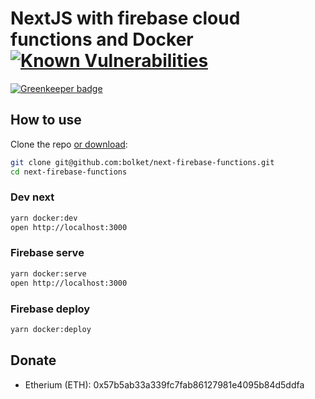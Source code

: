# NextJS with firebase cloud functions and Docker [![Known Vulnerabilities](https://snyk.io/test/github/bolket/next-firebase-functions/badge.svg?targetFile=src%2Ffunctions%2Fpackage.json)](https://snyk.io/test/github/bolket/next-firebase-functions?targetFile=src%2Ffunctions%2Fpackage.json)

[![Greenkeeper badge](https://badges.greenkeeper.io/Bolket/next-firebase-functions.svg)](https://greenkeeper.io/)

## How to use

Clone the repo [or download](https://github.com/bolket/next-firebase-functions/archive/master.zip):

```bash
git clone git@github.com:bolket/next-firebase-functions.git
cd next-firebase-functions
```

### Dev next

```bash
yarn docker:dev
open http://localhost:3000
```

### Firebase serve

```bash
yarn docker:serve
open http://localhost:3000
```

### Firebase deploy

```bash
yarn docker:deploy
```

## Donate

- Etherium (ETH): 0x57b5ab33a339fc7fab86127981e4095b84d5ddfa
